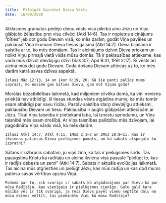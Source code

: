```yaml
---
title:  Pilnīgāk Saprotot Dieva Vēsti
date:  16/09/2020
---
```


Atklāsmes grāmatas pēdējo dienu vēsts visā pilnībā aino Jēzu un Viņa glābjošo žēlastību pret visu cilvēci (Atkl 14:6). Tas ir nopietns aicinājums “bīties” jeb dot godu Dievam visā, ko mēs darām, godāt Viņa pavēles un paklausīt Viņa likumam Dieva tiesas gaismā (Atkl 14:7). Dieva bijāšana ir saistīta ar to, ko mēs domājam. Tas ir aicinājums dzīvot Dieva priekam un nolikt Viņu pirmajā vietā visās mūsu domās. Tā ir paklausības attieksme, kas vada mūs dzīvot dievbijīgu dzīvi (Sak 3:7; Apd 9:31, 1Pēt 2:17). Šī vēsts arī aicina mūs dot godu Dievam. Goda došana Dievam attiecas uz to, ko mēs darām katrā savas dzīves aspektā.

`Izlasi Māc 12:13, 14 un 1kor 6:19, 20. Kā šie panti palīdz mums saprast, ko nozīmē gan bīties Dievu, gan dot Viņam godu?`

Morālas bezatbildības laikmetā, kad miljoniem cilvēku domā, ka viņi neviena priekšā nav atbildīgi, šī tiesas stundas vēsts atgādina mums, ka mēs tomēr esam atbildīgi par savu rīcību. Pastāv saistība starp dievbijīgu attieksmi, paklausību Dievam un tiesu. Paklausība ir auglis glābjošām attiecībām ar Jēzu. Tikai Viņa taisnība ir pietiekami laba, lai iznestu spriedumu, un Viņa taisnībā mēs esam drošībā. Ar Viņa taisnības palīdzību mēs dzīvojam, lai pagodinātu Viņa vārdu visā, ko mēs darām.

`Izlasi Atkl 14:7, Atkl 4:11, 1Moz 2:1–3 un 2Moz 20:8–11. Kas ir ikvienas patiesas Dieva pielūgsmes pamats, un kā sabats atspoguļo šo izpratni?`

Sātans ir uzbrucis sabatam, jo viņš zina, ka tas ir pielūgsmes sirds. Tas paaugstina Kristu kā radītāju un aicina ikvienu visā pasaulē “pielūgt to, kas ir radījis debesis un zemi” (Atkl 14:7). Sabats ir aktuāls evolūcijas laikmetā. Tas aicina mūs atgriezties un pielūgt Jēzu, kas mūs radīja un kas dod mums patiesu savas vērtības apziņu Viņā.

`Padomā par to, cik svarīgs ir sabats kā atgādinājums par Dievu kā par mūsu Radītāju, kas vienīgais ir pielūgsmes cienīgs. Galu galā kura mācība vēl ir tik svarīga, ja reiz Dievs pavēl vienu septīto daļu no mūsu dzīves veltīt, lai pieminētu Viņu kā mūsu Radītāju?`